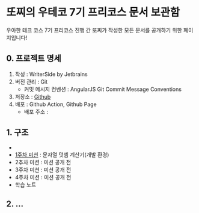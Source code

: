 # 또찌의 우테코 7기 프리코스 문서 보관함
우아한 테크 코스 7기 프리코스 진행 간 또찌가 작성한 모든 문서를 공개하기 위한 페이지입니다!

## 0. 프로젝트 명세
1. 작성 : WriterSide by Jetbrains
2. 버전 관리 : Git
   - 커밋 메시지 컨벤션 : AngularJS Git Commit Message Conventions
3. 저장소 : [Github](https://github.com/GRAY-DDOT/Woo7PrecourseDocs)
4. 배포 : Github Action, Github Page
    - 배포 주소 : 



## 1. 구조
- [](문서-관리-규칙.md)
- [1주차 미션](1주차-문자열-덧셈-계산기.md) : 문자열 덧셈 계산기(개발 환경)
- 2추차 미션 : 미션 공개 전
- 3주차 미션 : 미션 공개 전
- 4주차 미션 : 미션 공개 전
- 학습 노트

## 2. ...
